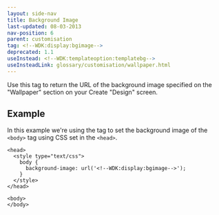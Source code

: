 ```yaml
---
layout: side-nav
title: Background Image
last-updated: 08-03-2013
nav-position: 6
parent: customisation
tag: <!--WDK:display:bgimage-->
deprecated: 1.1
useInstead: <!--WDK:templateoption:templatebg-->
useInsteadLink: glossary/customisation/wallpaper.html
---
```


Use this tag to return the URL of the background image specified on the "Wallpaper" section on your Create "Design" screen.

## Example

In this example we're using the tag to set the background image of the `<body>` tag using CSS set in the `<head>`.

~~~
<head>
  <style type="text/css">
    body {
      background-image: url('<!--WDK:display:bgimage-->');
    }
  </style>
</head>

<body>
</body>
~~~